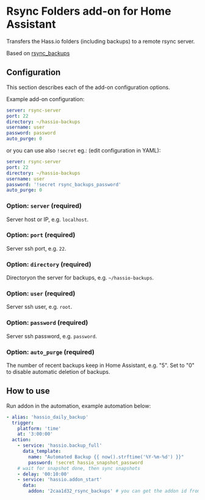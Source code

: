 # Rsync Folders add-on for Home Assistant

Transfers the Hass.io folders (including backups) to a remote rsync server.

Based on [rsync_backups](https://github.com/tykarol/hassio-addons)

## Configuration

This section describes each of the add-on configuration options.

Example add-on configuration:

```yaml
server: rsync-server
port: 22
directory: ~/hassio-backups
username: user
password: password
auto_purge: 0
```

or you can use also `!secret` eg.: (edit configuration in YAML):

```yaml
server: rsync-server
port: 22
directory: ~/hassio-backups
username: user
password: '!secret rsync_backups_password'
auto_purge: 0
```

### Option: `server` (required)

Server host or IP, e.g. `localhost`.

### Option: `port` (required)

Server ssh port, e.g. `22`.

### Option: `directory` (required)

Directoryon the server for backups, e.g. `~/hassio-backups`.

### Option: `user` (required)

Server ssh user, e.g. `root`.

### Option: `password` (required)

Server ssh password, e.g. `password`.

### Option: `auto_purge` (required)

The number of recent backups keep in Home Assistant, e.g. "5". Set to "0" to disable automatic deletion of backups.

## How to use

Run addon in the automation, example automation below:

```yaml
- alias: 'hassio_daily_backup'
  trigger:
    platform: 'time'
    at: '3:00:00'
  action:
    - service: 'hassio.backup_full'
      data_template:
        name: "Automated Backup {{ now().strftime('%Y-%m-%d') }}"
        password: !secret hassio_snapshot_password
    # wait for snapshot done, then sync snapshots
    - delay: '00:10:00'
    - service: 'hassio.addon_start'
      data:
        addon: '2caa1d32_rsync_backups' # you can get the addon id from URL when you go to the addon info
```
